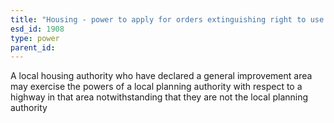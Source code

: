 ```yaml
---
title: "Housing - power to apply for orders extinguishing right to use vehicles on highway"
esd_id: 1908
type: power
parent_id:  
---
```


A local housing authority who have declared a general improvement area may exercise the powers of a local planning authority with respect to a highway in that area notwithstanding that they are not the local planning authority

